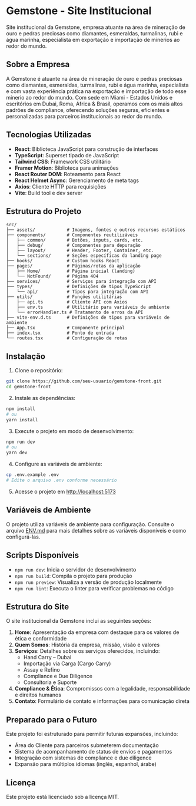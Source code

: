 # Gemstone - Site Institucional

Site institucional da Gemstone, empresa atuante na área de mineração de ouro e pedras preciosas como diamantes, esmeraldas, turmalinas, rubi e água marinha, especialista em exportação e importação de minerios ao redor do mundo.

## Sobre a Empresa

A Gemstone é atuante na área de mineração de ouro e pedras preciosas como diamantes, esmeraldas, turmalinas, rubi e água marinha, especialista e com vasta experiência prática na exportação e importação de todo esse minerio ao redor do mundo. Com sede em Miami - Estados Unidos e escritórios em Dubai, Roma, África & Brasil, operamos com os mais altos padrões de compliance, oferecendo soluções seguras, eficientes e personalizadas para parceiros institucionais ao redor do mundo.

## Tecnologias Utilizadas

- **React**: Biblioteca JavaScript para construção de interfaces
- **TypeScript**: Superset tipado de JavaScript
- **Tailwind CSS**: Framework CSS utilitário
- **Framer Motion**: Biblioteca para animações
- **React Router DOM**: Roteamento para React
- **React Helmet Async**: Gerenciamento de meta tags
- **Axios**: Cliente HTTP para requisições
- **Vite**: Build tool e dev server

## Estrutura do Projeto

```
src/
├── assets/            # Imagens, fontes e outros recursos estáticos
├── components/        # Componentes reutilizáveis
│   ├── common/        # Botões, inputs, cards, etc.
│   ├── debug/         # Componentes para depuração
│   ├── layout/        # Header, Footer, Container, etc.
│   └── sections/      # Seções específicas da landing page
├── hooks/             # Custom hooks React
├── pages/             # Páginas/rotas da aplicação
│   ├── Home/          # Página inicial (landing)
│   └── NotFound/      # Página 404
├── services/          # Serviços para integração com API
├── types/             # Definições de tipos TypeScript
│   └── api/           # Tipos para integração com API
├── utils/             # Funções utilitárias
│   ├── api.ts         # Cliente API com Axios
│   ├── env.ts         # Utilitário para variáveis de ambiente
│   └── errorHandler.ts # Tratamento de erros da API
├── vite-env.d.ts      # Definições de tipos para variáveis de ambiente
├── App.tsx            # Componente principal
├── index.tsx          # Ponto de entrada
└── routes.tsx         # Configuração de rotas
```

## Instalação

1. Clone o repositório:
```bash
git clone https://github.com/seu-usuario/gemstone-front.git
cd gemstone-front
```

2. Instale as dependências:
```bash
npm install
# ou
yarn install
```

3. Execute o projeto em modo de desenvolvimento:
```bash
npm run dev
# ou
yarn dev
```

4. Configure as variáveis de ambiente:
```bash
cp .env.example .env
# Edite o arquivo .env conforme necessário
```

5. Acesse o projeto em [http://localhost:5173](http://localhost:5173)

## Variáveis de Ambiente

O projeto utiliza variáveis de ambiente para configuração. Consulte o arquivo [ENV.md](ENV.md) para mais detalhes sobre as variáveis disponíveis e como configurá-las.

## Scripts Disponíveis

- `npm run dev`: Inicia o servidor de desenvolvimento
- `npm run build`: Compila o projeto para produção
- `npm run preview`: Visualiza a versão de produção localmente
- `npm run lint`: Executa o linter para verificar problemas no código

## Estrutura do Site

O site institucional da Gemstone inclui as seguintes seções:

1. **Home**: Apresentação da empresa com destaque para os valores de ética e conformidade
2. **Quem Somos**: História da empresa, missão, visão e valores
3. **Serviços**: Detalhes sobre os serviços oferecidos, incluindo:
   - Hand Carry – Dubai
   - Importação via Carga (Cargo Carry)
   - Assay e Refino
   - Compliance e Due Diligence
   - Consultoria e Suporte
4. **Compliance & Ética**: Compromissos com a legalidade, responsabilidade e direitos humanos
5. **Contato**: Formulário de contato e informações para comunicação direta

## Preparado para o Futuro

Este projeto foi estruturado para permitir futuras expansões, incluindo:

- Área do Cliente para parceiros submeterem documentação
- Sistema de acompanhamento de status de envios e pagamentos
- Integração com sistemas de compliance e due diligence
- Expansão para múltiplos idiomas (inglês, espanhol, árabe)

## Licença

Este projeto está licenciado sob a licença MIT.
